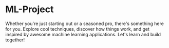 # ML-Project
Whether you're just starting out or a seasoned pro, there's something here for you. Explore cool techniques, discover how things work, and get inspired by awesome machine learning applications. Let's learn and build together!
